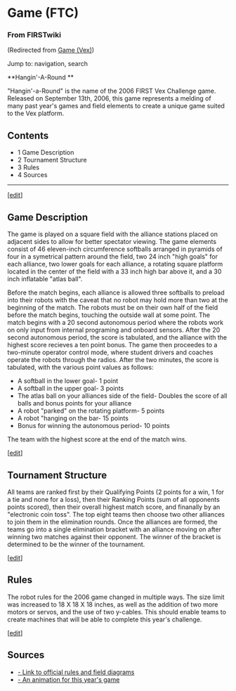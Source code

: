 # Game (FTC)

### From FIRSTwiki

(Redirected from [Game (Vex)](/index.php?title=Game_%28Vex%29&redirect=no
"Game \(Vex\)" ))

Jump to: navigation, search

**Hangin'-A-Round **

"Hangin'-a-Round" is the name of the 2006 FIRST Vex Challenge game. Released
on September 13th, 2006, this game represents a melding of many past year's
games and field elements to create a unique game suited to the Vex platform.

## Contents

  * 1 Game Description
  * 2 Tournament Structure
  * 3 Rules
  * 4 Sources  
---  
  
[[edit](/index.php?title=Game_%28FTC%29&action=edit&section=1 "Edit section:
Game Description" )]

## Game Description

The game is played on a square field with the alliance stations placed on
adjacent sides to allow for better spectator viewing. The game elements
consist of 46 eleven-inch circumference softballs arranged in pyramids of four
in a symetrical pattern around the field, two 24 inch "high goals" for each
alliance, two lower goals for each alliance, a rotating square platform
located in the center of the field with a 33 inch high bar above it, and a 30
inch inflatable "atlas ball".

Before the match begins, each alliance is allowed three softballs to preload
into their robots with the caveat that no robot may hold more than two at the
beginning of the match. The robots must be on their own half of the field
before the match begins, touching the outside wall at some point. The match
begins with a 20 second autonomous period where the robots work on only input
from internal programing and onboard sensors. After the 20 second autonomous
period, the score is tabulated, and the alliance with the highest score
recieves a ten point bonus. The game then proceedes to a two-minute operator
control mode, where student drivers and coaches operate the robots through the
radios. After the two minutes, the score is tabulated, with the various point
values as follows:

  * A softball in the lower goal- 1 point 
  * A softball in the upper goal- 3 points 
  * The atlas ball on your alliances side of the field- Doubles the score of all balls and bonus points for your alliance 
  * A robot "parked" on the rotating platform- 5 points 
  * A robot "hanging on the bar- 15 points 
  * Bonus for winning the autonomous period- 10 points 

The team with the highest score at the end of the match wins.

[[edit](/index.php?title=Game_%28FTC%29&action=edit&section=2 "Edit section:
Tournament Structure" )]

## Tournament Structure

All teams are ranked first by their Qualifying Points (2 points for a win, 1
for a tie and none for a loss), then their Ranking Points (sum of all
opponents points scored), then their overall highest match score, and
finanally by an "electronic coin toss". The top eight teams then choose two
other alliances to join them in the elimination rounds. Once the alliances are
formed, the teams go into a single elimination bracket with an alliance moving
on after winning two matches against their opponent. The winner of the bracket
is determined to be the winner of the tournament.

[[edit](/index.php?title=Game_%28FTC%29&action=edit&section=3 "Edit section:
Rules" )]

## Rules

The robot rules for the 2006 game changed in multiple ways. The size limit was
increased to 18 X 18 X 18 inches, as well as the addition of two more motors
or servos, and the use of two y-cables. This should enable teams to create
machines that will be able to complete this year's challenge.

[[edit](/index.php?title=Game_%28FTC%29&action=edit&section=4 "Edit section:
Sources" )]

## Sources

  * [\- Link to official rules and field diagrams](http://www.usfirst.org/vex/resources/ "http://www.usfirst.org/vex/resources/" )
  * [\- An animation for this year's game](http://www.vexrobotics.com/animation "http://www.vexrobotics.com/animation" )

